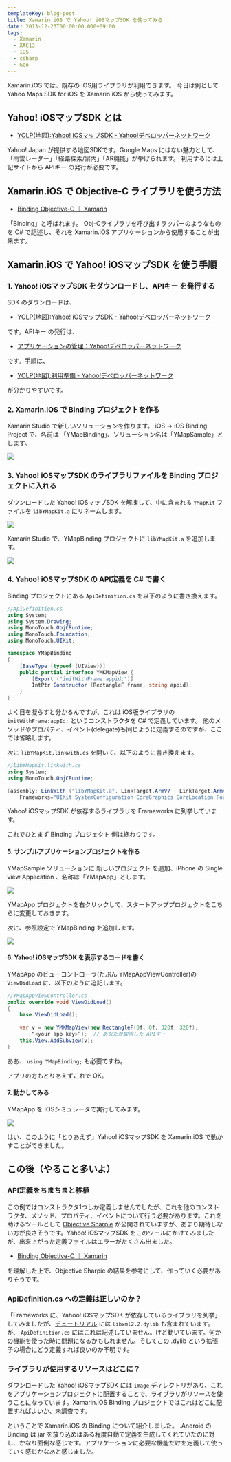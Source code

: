 ```yaml
---
templateKey: blog-post
title: Xamarin.iOS で Yahoo! iOSマップSDK を使ってみる
date: 2013-12-23T00:00:00.000+09:00
tags:
  - Xamarin
  - XAC13
  - iOS
  - csharp
  - Geo
---
```

Xamarin.iOS では、既存の iOS用ライブラリが利用できます。
今日は例として Yahoo Maps SDK for iOS を Xamarin.iOS から使ってみます。
<!--more-->
## Yahoo! iOSマップSDK とは

* [YOLP(地図):Yahoo! iOSマップSDK - Yahoo!デベロッパーネットワーク](http://developer.yahoo.co.jp/webapi/map/openlocalplatform/v1/iphonesdk/)

Yahoo! Japan が提供する地図SDKです。Google Maps にはない魅力として、「雨雲レーダー」「経路探索/案内」「AR機能」が挙げられます。
利用するには上記サイトから APIキー の発行が必要です。

## Xamarin.iOS で Objective-C ライブラリを使う方法

* [Binding Objective-C ｜ Xamarin](http://docs.xamarin.com/guides/ios/advanced_topics/binding_objective-c/)

「Binding」と呼ばれます。
Obj-Cライブラリを呼び出すラッパーのようなものを C# で記述し、それを Xamarin.iOS アプリケーションから使用することが出来ます。

## Xamarin.iOS で Yahoo! iOSマップSDK を使う手順

### 1. Yahoo! iOSマップSDK をダウンロードし、APIキー を発行する

SDK のダウンロードは、

* [YOLP(地図):Yahoo! iOSマップSDK - Yahoo!デベロッパーネットワーク](http://developer.yahoo.co.jp/webapi/map/openlocalplatform/v1/iphonesdk/)

です。APIキー の発行は、

* [アプリケーションの管理：Yahoo!デベロッパーネットワーク](https://e.developer.yahoo.co.jp/dashboard/)

です。手順は、

* [YOLP(地図):利用準備 - Yahoo!デベロッパーネットワーク](http://developer.yahoo.co.jp/webapi/map/openlocalplatform/v1/iphonesdk/tutorial1.html)

が分かりやすいです。

### 2. Xamarin.iOS で Binding プロジェクトを作る

Xamarin Studio で新しいソリューションを作ります。
iOS → iOS Binding Project で、名前は 「YMapBinding」、ソリューション名は「YMapSample」とします。

![](/img/posts/using_ymapsdk_on_xamarin_ios_01.png)

### 3. Yahoo! iOSマップSDK のライブラリファイルを Binding プロジェクトに入れる

ダウンロードした Yahoo! iOSマップSDK を解凍して、中に含まれる ``YMapKit`` ファイルを ``libYMapKit.a`` にリネームします。

![](/img/posts/using_ymapsdk_on_xamarin_ios_02.png)

Xamarin Studio で、YMapBinding プロジェクトに ``libYMapKit.a`` を追加します。

![](/img/posts/using_ymapsdk_on_xamarin_ios_03.png)

### 4. Yahoo! iOSマップSDK の API定義を C# で書く

Binding プロジェクトにある ``ApiDefinition.cs`` を以下のように書き換えます。

```csharp
//ApiDefinition.cs
using System;
using System.Drawing;
using MonoTouch.ObjCRuntime;
using MonoTouch.Foundation;
using MonoTouch.UIKit;

namespace YMapBinding
{
    [BaseType (typeof (UIView))]
    public partial interface YMKMapView {
        [Export ("initWithFrame:appid:")]
        IntPtr Constructor (RectangleF frame, string appid);
    }
}
```

よく目を凝らすと分かるんですが、これは iOS版ライブラリの ``initWithFrame:appId:`` というコンストラクタを C# で定義しています。
他のメソッドやプロパティ、イベント(delegate)も同じように定義するのですが、ここでは省略します。

次に ``libYMapKit.linkwith.cs`` を開いて、以下のように書き換えます。

```csharp
//libYMapKit.linkwith.cs
using System;
using MonoTouch.ObjCRuntime;

[assembly: LinkWith ("libYMapKit.a", LinkTarget.ArmV7 | LinkTarget.ArmV7s | LinkTarget.Simulator ,ForceLoad = true, 
    Frameworks="UIKit SystemConfiguration CoreGraphics CoreLocation Foundation OpenGLES QuartzCore")]
```

Yahoo! iOSマップSDK が依存するライブラリを Frameworks に列挙しています。

これでひとまず Binding プロジェクト 側は終わりです。

#### 5. サンプルアプリケーションプロジェクトを作る

YMapSample ソリューションに 新しいプロジェクト を追加、iPhone の Single view Application 、名称は「YMapApp」とします。

![](/img/posts/using_ymapsdk_on_xamarin_ios_04.png)

YMapApp プロジェクトを右クリックして、スタートアッププロジェクトをこちらに変更しておきます。

次に、参照設定で YMapBinding を追加します。

![](/img/posts/using_ymapsdk_on_xamarin_ios_05.png)

#### 6. Yahoo! iOSマップSDK を表示するコードを書く

YMapApp のビューコントローラ(たぶん YMapAppViewController)の``ViewDidLoad`` に、以下のように追記します。

```csharp
//YMapAppViewController.cs
public override void ViewDidLoad()
{
    base.ViewDidLoad();
    
    var v = new YMKMapView(new RectangleF(0f, 0f, 320f, 320f), 
        “<your app key>”);  // あなたが取得した APIキー
    this.View.AddSubview(v);
}
```

ああ、 ``using YMapBinding;`` も必要ですね。

アプリの方もとりあえずこれで OK。

#### 7. 動かしてみる

YMapApp を iOSシミュレータで実行してみます。

![](/img/posts/using_ymapsdk_on_xamarin_ios_06.gif)

はい、このように「とりあえず」Yahoo! iOSマップSDK を Xamarin.iOS で動かすことができました。

## この後（やること多いよ）

### API定義をちまちまと移植

この例ではコンストラクタ1つしか定義しませんでしたが、これを他のコンストラクタ、メソッド、プロパティ、イベントについて行う必要があります。これを助けるツールとして [Objective Sharpie](http://docs.xamarin.com/guides/ios/advanced_topics/binding_objective-c/objective_sharpie/) が公開されていますが、あまり期待しない方が良さそうです。Yahoo! iOSマップSDK をこのツールにかけてみましたが、出来上がった定義ファイルはエラーがたくさん出ました。

* [Binding Objective-C ｜ Xamarin](http://docs.xamarin.com/guides/ios/advanced_topics/binding_objective-c/)

を理解した上で、Objective Sharpie の結果を参考にして、作っていく必要がありそうです。

### ApiDefinition.cs への定義は正しいのか？

「Frameworks に、Yahoo! iOSマップSDK が依存しているライブラリを列挙」してみましたが、[チュートリアル](http://developer.yahoo.co.jp/webapi/map/openlocalplatform/v1/iphonesdk/tutorial1.html) には ``libxml2.2.dylib`` も含まれています。が、 ``ApiDefinition.cs`` にはこれは記述していません。けど動いています。何かの機能を使った時に問題になるかもしれません。そしてこの .dylib という拡張子の場合にどう定義すれば良いのか不明です。

### ライブラリが使用するリソースはどこに？

ダウンロードした Yahoo! iOSマップSDK には ``image`` ディレクトリがあり、これをアプリケーションプロジェクトに配置することで、ライブラリがリソースを使うことになっています。Xamarin.iOS Binding プロジェクトではこれはどこに配置すればよいか、未調査です。

ということで Xamarin.iOS の Binding について紹介しました。
.Android の Binding は jar を放り込めばある程度自動で定義を生成してくれていたのに対し、かなり面倒な感じです。アプリケーションに必要な機能だけを定義して使っていく感じかなあと感じました。